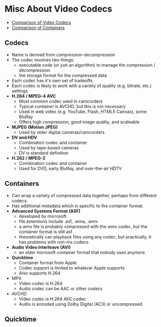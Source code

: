 Misc About Video Codecs
====================
- [Comparison of Video Codecs](http://en.wikipedia.org/wiki/Comparison_of_video_codecs)
- [Comparison of Containers](http://en.wikipedia.org/wiki/Comparison_of_container_formats)

## Codecs
- Name is derived from *compression-decompression*
- The codec involves two things:
    - executable code (or just an algorithm) to manage the compression / decompression
    - the storage format for the compressed data
- Each codec has it's own set of tradeoffs
- Each codec is likely to work with a variety of quality (e.g. bitrate, etc.) settings
- **H.264 / MPEG-4 AVC**
    - Most common codec used in camcorders
    - Typical *container* is AVCHD, but this is not necessary
    - Used in web video (e.g. YouTube, Flash, HTML5 Canvas), some BluRay
    - Offers high compression, good image quality, and scaleable
- **MJPEG (Motion JPEG)**
    - Used by older digital cameras/camcorders
- **DV and HDV**
    - Combination codec and container
    - Used by tape-based cameras
    - DV is standard definition
- **H.262 / MPEG-2**
    - Combination codec and container 
    - Used for DVD, early BluRay, and over-the-air HDTV


## Containers
- Can wrap a variety of compressed data together, perhaps from different codecs.
- Has additional metadata which is specific to the container format.
- **Advanced Systems Format (ASF)**
    - developed by microsoft
    - file extentions include .asf, .wma, .wmv
    - a wmv file is probably compressed with the wmv codec, but the container format is still asf
    - theoretically can playback files using any codec, but practically, it has problems with non-ms codecs
- **Audio Video Interleave (AVI)**
    - an older microsoft container format that nobody uses anymore
- **Quicktime**
    - Container format from Apple
    - Codec support is limited to whatever Apple supports
    - Also supports H.264
- MP4
    - Video codec is H.264
    - Audio codec can be AAC or other codecs
- AVCHD
    - Video codec is H.264 AVC codec
    - Audio is encoded using Dolby Digital (AC3) or uncompressed


## Quicktime

